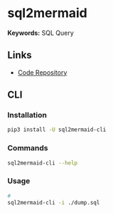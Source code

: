 # sql2mermaid

**Keywords:** SQL Query

## Links

- [Code Repository](https://github.com/sattosan/sql2mermaid-cli)

## CLI

### Installation

```sh
pip3 install -U sql2mermaid-cli
```

### Commands

```sh
sql2mermaid-cli --help
```

### Usage

```sh
#
sql2mermaid-cli -i ./dump.sql
```
